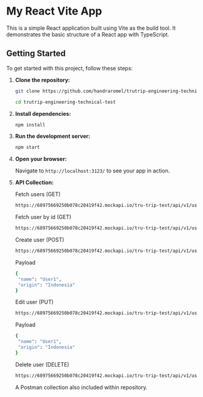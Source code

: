 # My React Vite App

This is a simple React application built using Vite as the build tool. It demonstrates the basic structure of a React app with TypeScript.

## Getting Started

To get started with this project, follow these steps:

1. **Clone the repository:**

   ```bash
   git clone https://github.com/handraromel/trutrip-engineering-technical-test
   ```

   ```bash
   cd trutrip-engineering-technical-test
   ```

2. **Install dependencies:**

   ```bash
   npm install
   ```

3. **Run the development server:**

   ```bash
   npm start
   ```

4. **Open your browser:**

   Navigate to `http://localhost:3123/` to see your app in action.

5. **API Collection:**

   Fetch users (GET)

   ```bash
   https://68975669250b078c20419f42.mockapi.io/tru-trip-test/api/v1/users
   ```

   Fetch user by id (GET)

   ```bash
   https://68975669250b078c20419f42.mockapi.io/tru-trip-test/api/v1/users/:id
   ```

   Create user (POST)

   ```bash
   https://68975669250b078c20419f42.mockapi.io/tru-trip-test/api/v1/users
   ```

   Payload

   ```bash
   {
    "name": "User1",
    "origin": "Indonesia"
   }
   ```

   Edit user (PUT)

   ```bash
   https://68975669250b078c20419f42.mockapi.io/tru-trip-test/api/v1/users/:id
   ```

   Payload

   ```bash
   {
    "name": "User1",
    "origin": "Indonesia"
   }
   ```

   Delete user (DELETE)

   ```bash
   https://68975669250b078c20419f42.mockapi.io/tru-trip-test/api/v1/users/:id
   ```

   A Postman collection also included within repository.
